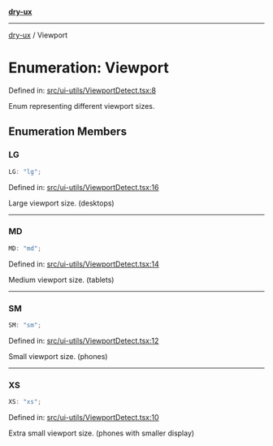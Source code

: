 [**dry-ux**](../README.md)

***

[dry-ux](../globals.md) / Viewport

# Enumeration: Viewport

Defined in: [src/ui-utils/ViewportDetect.tsx:8](https://github.com/navedr/dry-ux/blob/fa9fb1e7600855fffa8e3918bf7bfc6bfd8c02b5/src/ui-utils/ViewportDetect.tsx#L8)

Enum representing different viewport sizes.

## Enumeration Members

### LG

```ts
LG: "lg";
```

Defined in: [src/ui-utils/ViewportDetect.tsx:16](https://github.com/navedr/dry-ux/blob/fa9fb1e7600855fffa8e3918bf7bfc6bfd8c02b5/src/ui-utils/ViewportDetect.tsx#L16)

Large viewport size. (desktops)

***

### MD

```ts
MD: "md";
```

Defined in: [src/ui-utils/ViewportDetect.tsx:14](https://github.com/navedr/dry-ux/blob/fa9fb1e7600855fffa8e3918bf7bfc6bfd8c02b5/src/ui-utils/ViewportDetect.tsx#L14)

Medium viewport size. (tablets)

***

### SM

```ts
SM: "sm";
```

Defined in: [src/ui-utils/ViewportDetect.tsx:12](https://github.com/navedr/dry-ux/blob/fa9fb1e7600855fffa8e3918bf7bfc6bfd8c02b5/src/ui-utils/ViewportDetect.tsx#L12)

Small viewport size. (phones)

***

### XS

```ts
XS: "xs";
```

Defined in: [src/ui-utils/ViewportDetect.tsx:10](https://github.com/navedr/dry-ux/blob/fa9fb1e7600855fffa8e3918bf7bfc6bfd8c02b5/src/ui-utils/ViewportDetect.tsx#L10)

Extra small viewport size. (phones with smaller display)

